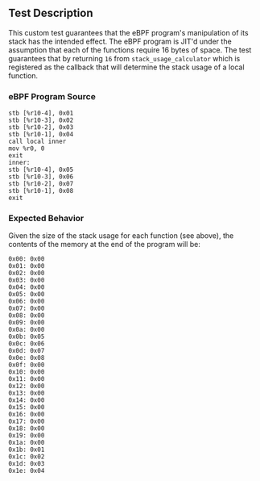 ## Test Description

This custom test guarantees that the eBPF program's manipulation of its stack has the intended effect. The eBPF program is JIT'd under the assumption that each of the functions require 16 bytes of space. The test guarantees that by returning `16` from `stack_usage_calculator` which is registered as the callback that will determine the stack usage of a local function.

### eBPF Program Source

```
stb [%r10-4], 0x01
stb [%r10-3], 0x02
stb [%r10-2], 0x03
stb [%r10-1], 0x04
call local inner
mov %r0, 0
exit
inner:
stb [%r10-4], 0x05
stb [%r10-3], 0x06
stb [%r10-2], 0x07
stb [%r10-1], 0x08
exit
```

### Expected Behavior

Given the size of the stack usage for each function (see above), the contents of the memory at the end of the program will be:

```
0x00: 0x00
0x01: 0x00
0x02: 0x00
0x03: 0x00
0x04: 0x00
0x05: 0x00
0x06: 0x00
0x07: 0x00
0x08: 0x00
0x09: 0x00
0x0a: 0x00
0x0b: 0x05
0x0c: 0x06
0x0d: 0x07
0x0e: 0x08
0x0f: 0x00
0x10: 0x00
0x11: 0x00
0x12: 0x00
0x13: 0x00
0x14: 0x00
0x15: 0x00
0x16: 0x00
0x17: 0x00
0x18: 0x00
0x19: 0x00
0x1a: 0x00
0x1b: 0x01
0x1c: 0x02
0x1d: 0x03
0x1e: 0x04
```
